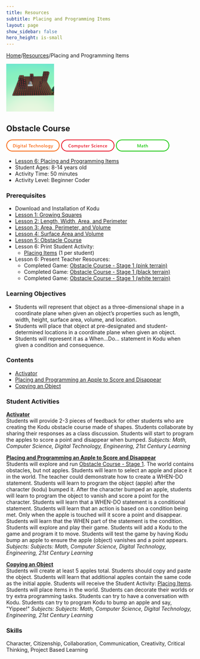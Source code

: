 ```yaml
---
title: Resources
subtitle: Placing and Programming Items
layout: page
show_sidebar: false
hero_height: is-small
---
```


[Home](..)/[Resources](.)/Placing and Programming Items

[![](placing_and_programming_items.png)](https://www.kodugamelab.com/worlds/#HdaeSwIuKUmdSEie6b4RGQ==)

## Obstacle Course
![Digital Technology](dt.png) ![Computer Science](cs.png) ![Math](m.png)

* [Lesson 6: Placing and Programming Items](6_Kodu_Curriculum_Math_Module.pdf#page=43)
* Student Ages: 8-14 years old
* Activity Time: 50 minutes 
* Activity Level: Beginner Coder

### Prerequisites
* Download and Installation of Kodu
* [Lesson 1: Growing Squares](growing_squares)
* [Lesson 2: Length, Width, Area, and Perimeter](length_width_area_and_perimeter)
* [Lesson 3: Area, Perimeter, and Volume](area_perimeter_and_volume)
* [Lesson 4: Surface Area and Volume](surface_area_and_volume)  
* [Lesson 5: Obstacle Course](obstacle_course)
* Lesson 6: Print Student Activity:
  * [Placing Items](6_Kodu_Curriculum_Math_Module.pdf#page=47) (1 per student)
* Lesson 6: Present Teacher Resources:
  * Completed Game: [Obstacle Course - Stage 1 (pink terrain)](https://www.kodugamelab.com/worlds/#hZemyy6GOEGOu483QwIGTQ==)
  * Completed Game: [Obstacle Course - Stage 1 (black terrain)](https://www.kodugamelab.com/worlds/#HdaeSwIuKUmdSEie6b4RGQ==)
  * Completed Game: [Obstacle Course - Stage 1 (white terrain)](https://www.kodugamelab.com/worlds/#SKbVVDUvB0CgzPT9xyjt7g==)

### Learning Objectives
* Students will represent that object as a three-dimensional shape in a coordinate plane when given an object’s properties such as length, width, height, surface area, volume, and location.
* Students will place that object at pre-designated and student-determined locations in a coordinate plane when given an object.
* Students will represent it as a When...Do... statement in Kodu when given a condition and consequence.

### Contents
* [Activator](#activator)
* [Placing and Programming an Apple to Score and Disappear](#placing)
* [Copying an Object](#copying)

### Student Activities
<a name="activator"></a>
[**Activator**](6_Kodu_Curriculum_Math_Module.pdf#page=44)<br>
Students will provide 2-3 pieces of feedback for other students who are creating the Kodu obstacle course made of shapes. Students collaborate by sharing their responses as a class discussion. Students will start to program the apples to score a point and disappear when bumped.
*Subjects: Math, Computer Science, Digital Technology, Engineering, 21st Century Learning*

<a name="placing"></a>
[**Placing and Programming an Apple to Score and Disappear**](6_Kodu_Curriculum_Math_Module.pdf#page=44)<br>
Students will explore and run [Obstacle Course - Stage 1](https://www.kodugamelab.com/worlds/#t1I4yjCkcUiUcDV0WIjlWw==). The world contains obstacles, but not apples. Students will learn to select an apple and place it in the world. The teacher could demonstrate how to create a WHEN-DO statement. Students will learn to program the object (apple) after the character (kodu) bumped it. After the character bumped an apple, students will learn to program the object to vanish and score a point for the character. Students will learn that a WHEN-DO statement is a conditional statement. Students will learn that an action is based on a condition being met. Only when the apple is touched will it score a point and disappear. Students will learn that the WHEN part of the statement is the condition. Students will explore and play their game. Students will add a Kodu to the game and program it to move. Students will test the game by having Kodu bump an apple to ensure the apple (object) vanishes and a point appears.
*Subjects: Subjects: Math, Computer Science, Digital Technology, Engineering, 21st Century Learning*

<a name="copying"></a>
[**Copying an Object**](6_Kodu_Curriculum_Math_Module.pdf#page=45)<br>
Students will create at least 5 apples total. Students should copy and paste the object. Students will learn that additional apples contain the same code as the initial apple. Students will receive the Student Activity: [Placing Items](6_Kodu_Curriculum_Math_Module.pdf#page=47). Students will place items in the world. Students can decorate their worlds or try extra programming tasks. Students can try to have a conversation with Kodu. Students can try to program Kodu to bump an apple and say, "Yippee!"
*Subjects: Subjects: Math, Computer Science, Digital Technology, Engineering, 21st Century Learning*

### Skills
Character,
Citizenship,
Collaboration,
Communication,
Creativity,
Critical Thinking,
Project Based Learning
